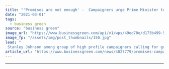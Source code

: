 ```yaml
---
title: "'Promises are not enough' -  Campaigners urge Prime Minister to enshrine 2030 nature protection goal into law"
date: "2021-03-01"
tags: 
  - business green
source: "business green"
image_url: "https://www.businessgreen.com/api/v1/wps/49ed70e/d173b499-5859-4d9e-9450-6786686c9cf7/5/iStock-1143912059-185x114.jpg"
image_fp: "/assets/img/post_thumbnails/150.jpg"
lead: "
 Stanley Johnson among group of high profile campaigners calling for government to set a legally-binding nature protection target ahead of pivotal COP15 UN nature talks  ..."
article_url: "https://www.businessgreen.com/news/4027779/promises-campaigners-urge-prime-minister-enshrine-2030-nature-protection-goal-law"
---
```


---
